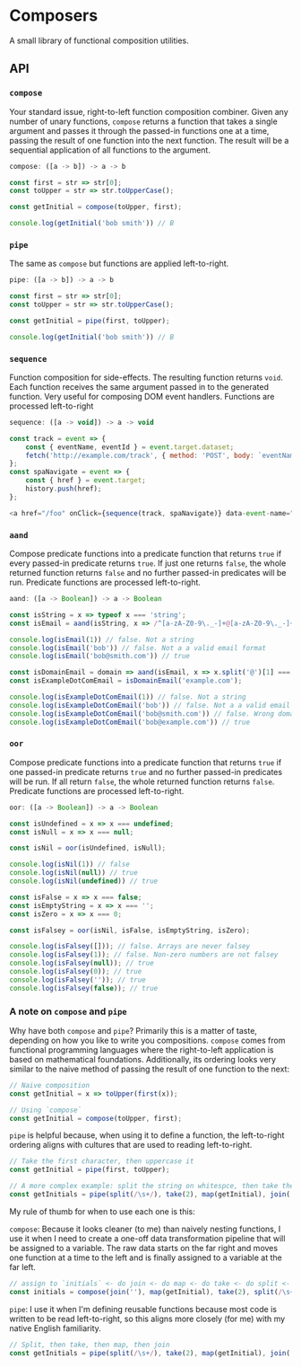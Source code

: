 # Composers

A small library of functional composition utilities.

## API

### `compose`

Your standard issue, right-to-left function composition combiner. Given any number of unary functions, `compose` returns a function that takes a single argument and passes it through the passed-in functions one at a time, passing the result of one function into the next function. The result will be a sequential application of all functions to the argument.

```js
compose: ([a -> b]) -> a -> b

const first = str => str[0];
const toUpper = str => str.toUpperCase();

const getInitial = compose(toUpper, first);

console.log(getInitial('bob smith')) // B
```

### `pipe`

The same as `compose` but functions are applied left-to-right.

```js
pipe: ([a -> b]) -> a -> b

const first = str => str[0];
const toUpper = str => str.toUpperCase();

const getInitial = pipe(first, toUpper);

console.log(getInitial('bob smith')) // B
```

### `sequence`

Function composition for side-effects. The resulting function returns `void`. Each function receives the same argument passed in to the generated function. Very useful for composing DOM event handlers. Functions are processed left-to-right

```js
sequence: ([a -> void]) -> a -> void

const track = event => {
    const { eventName, eventId } = event.target.dataset;
    fetch('http://example.com/track', { method: 'POST', body: `eventName=${eventName}&eventId=${eventId}`});
};
const spaNavigate = event => {
    const { href } = event.target;
    history.push(href);
};

<a href="/foo" onClick={sequence(track, spaNavigate)} data-event-name="bar" data-event-id="1234">Foo</a>
```

### `aand`

Compose predicate functions into a predicate function that returns `true` if every passed-in predicate returns `true`. If just one returns `false`, the whole returned function returns `false` and no further passed-in predicates will be run. Predicate functions are processed left-to-right.

```js
aand: ([a -> Boolean]) -> a -> Boolean

const isString = x => typeof x === 'string';
const isEmail = aand(isString, x => /^[a-zA-Z0-9\._-]+@[a-zA-Z0-9\._-]+\.[a-z]{2,}$/.test(x));

console.log(isEmail(1)) // false. Not a string
console.log(isEmail('bob')) // false. Not a a valid email format
console.log(isEmail('bob@smith.com')) // true

const isDomainEmail = domain => aand(isEmail, x => x.split('@')[1] === domain);
const isExampleDotComEmail = isDomainEmail('example.com');

console.log(isExampleDotComEmail(1)) // false. Not a string
console.log(isExampleDotComEmail('bob')) // false. Not a a valid email format
console.log(isExampleDotComEmail('bob@smith.com')) // false. Wrong domain
console.log(isExampleDotComEmail('bob@example.com')) // true
```

### `oor`

Compose predicate functions into a predicate function that returns `true` if one passed-in predicate returns `true` and no further passed-in predicates will be run. If all return `false`, the whole returned function returns `false`. Predicate functions are processed left-to-right.

```js
oor: ([a -> Boolean]) -> a -> Boolean

const isUndefined = x => x === undefined;
const isNull = x => x === null;

const isNil = oor(isUndefined, isNull);

console.log(isNil(1)) // false
console.log(isNil(null)) // true
console.log(isNil(undefined)) // true

const isFalse = x => x === false;
const isEmptyString = x => x === '';
const isZero = x => x === 0;

const isFalsey = oor(isNil, isFalse, isEmptyString, isZero);

console.log(isFalsey([])); // false. Arrays are never falsey
console.log(isFalsey(1)); // false. Non-zero numbers are not falsey
console.log(isFalsey(null)); // true
console.log(isFalsey(0)); // true
console.log(isFalsey('')); // true
console.log(isFalsey(false)); // true
```

### A note on `compose` and `pipe`

Why have both `compose` and `pipe`? Primarily this is a matter of taste, depending on how you like to write you compositions. `compose` comes from functional programming languages where the right-to-left application is based on mathematical foundations. Additionally, its ordering looks very similar to the naive method of passing the result of one function to the next:

```js
// Naive composition
const getInitial = x => toUpper(first(x));

// Using `compose`
const getInitial = compose(toUpper, first);
```

`pipe` is helpful because, when using it to define a function, the left-to-right ordering aligns with cultures that are used to reading left-to-right.

```js
// Take the first character, then uppercase it
const getInitial = pipe(first, toUpper);

// A more complex example: split the string on whitespce, then take the first 2 entries, then apply `getInitial` to each entry, then join the entries with an empty string.
const getInitials = pipe(split(/\s+/), take(2), map(getInitial), join(''));
```

My rule of thumb for when to use each one is this:

`compose`: Because it looks cleaner (to me) than naively nesting functions, I use it when I need to create a one-off data transformation pipeline that will be assigned to a variable. The raw data starts on the far right and moves one function at a time to the left and is finally assigned to a variable at the far left.

```js
// assign to `initials` <- do join <- do map <- do take <- do split <- name
const initials = compose(join(''), map(getInitial), take(2), split(/\s+/))(name);
```

`pipe`: I use it when I'm defining reusable functions because most code is written to be read left-to-right, so this aligns more closely (for me) with my native English familiarity.

```js
// Split, then take, then map, then join
const getInitials = pipe(split(/\s+/), take(2), map(getInitial), join(''));
```

